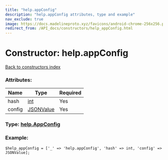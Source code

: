 ```yaml
---
title: "help.appConfig"
description: "help.appConfig attributes, type and example"
nav_exclude: true
image: https://docs.madelineproto.xyz/favicons/android-chrome-256x256.png
redirect_from: /API_docs/constructors/help_appConfig.html
---
```

# Constructor: help.appConfig  
[Back to constructors index](/API_docs/constructors/index.html)



### Attributes:

| Name     |    Type       | Required |
|----------|---------------|----------|
|hash|[int](/API_docs/types/int.html) | Yes|
|config|[JSONValue](/API_docs/types/JSONValue.html) | Yes|



### Type: [help.AppConfig](/API_docs/types/help.AppConfig.html)


### Example:

```
$help_appConfig = ['_' => 'help.appConfig', 'hash' => int, 'config' => JSONValue];
```  
